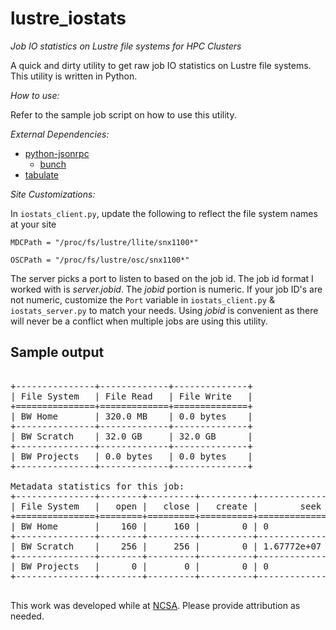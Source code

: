 lustre_iostats
==============

_Job IO statistics on Lustre file systems for HPC Clusters_

A quick and dirty utility to get raw job IO statistics on Lustre file systems. This utility is written in Python.

*How to use:*

Refer to the sample job script on how to use this utility.

*External Dependencies:*

* [python-jsonrpc](https://pypi.python.org/pypi/python-jsonrpc/)
    * [bunch](https://pypi.python.org/pypi/bunch/1.0.1)
* [tabulate](https://pypi.python.org/pypi/tabulate/0.7.2)

*Site Customizations:*

   In ```iostats_client.py```, update the following to reflect the file system names at your site


   ```
   MDCPath = "/proc/fs/lustre/llite/snx1100*"
   
   OSCPath = "/proc/fs/lustre/osc/snx1100*"
   ```
   
   The server picks a port to listen to based on the job id. The job id format I worked with is _server.jobid_. The _jobid_ portion is numeric. If your job ID's are not numeric, customize the ```Port``` variable in ```iostats_client.py``` & ```iostats_server.py``` to match your needs. Using _jobid_ is convenient as there will never be a conflict when multiple jobs are using this utility. 

Sample output
-------------
<pre>

+---------------+-------------+--------------+
| File System   | File Read   | File Write   |
+===============+=============+==============+
| BW Home       | 320.0 MB    | 0.0 bytes    |
+---------------+-------------+--------------+
| BW Scratch    | 32.0 GB     | 32.0 GB      |
+---------------+-------------+--------------+
| BW Projects   | 0.0 bytes   | 0.0 bytes    |
+---------------+-------------+--------------+

Metadata statistics for this job:
+---------------+--------+---------+----------+-------------+---------+-----------+---------+
| File System   |   open |   close |   create |        seek |   fsync |   getattr |   mkdir |
+===============+========+=========+==========+=============+=========+===========+=========+
| BW Home       |    160 |     160 |        0 | 0           |       0 |       448 |       0 |
+---------------+--------+---------+----------+-------------+---------+-----------+---------+
| BW Scratch    |    256 |     256 |        0 | 1.67772e+07 |       0 |       256 |       0 |
+---------------+--------+---------+----------+-------------+---------+-----------+---------+
| BW Projects   |      0 |       0 |        0 | 0           |       0 |         0 |       0 |
+---------------+--------+---------+----------+-------------+---------+-----------+---------+

</pre>

This work was developed while at [NCSA](http://www.ncsa.illinois.edu). Please provide attribution as needed. 
